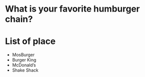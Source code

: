 # What is your favorite humburger chain?

# List of place
- MosBurger
- Burger King
- McDonald’s
- Shake Shack
